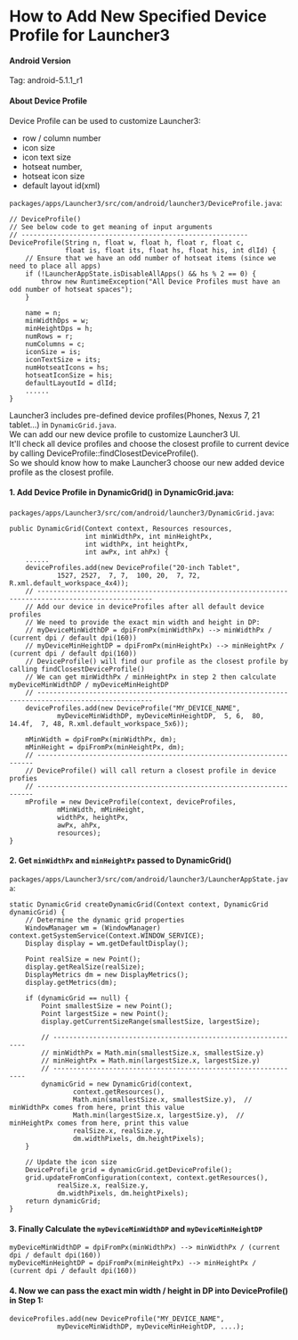 
# How to Add New Specified Device Profile for Launcher3

#### Android Version
Tag: android-5.1.1_r1

#### About Device Profile

Device Profile can be used to customize Launcher3:

 * row / column number
 * icon size
 * icon text size
 * hotseat number,
 * hotseat icon size
 * default layout id(xml) 

`packages/apps/Launcher3/src/com/android/launcher3/DeviceProfile.java`:

    // DeviceProfile()
    // See below code to get meaning of input arguments
    // ---------------------------------------------------------
    DeviceProfile(String n, float w, float h, float r, float c,
                  float is, float its, float hs, float his, int dlId) {
        // Ensure that we have an odd number of hotseat items (since we need to place all apps)
        if (!LauncherAppState.isDisableAllApps() && hs % 2 == 0) {
            throw new RuntimeException("All Device Profiles must have an odd number of hotseat spaces");
        }

        name = n;
        minWidthDps = w;
        minHeightDps = h;
        numRows = r;
        numColumns = c;
        iconSize = is;
        iconTextSize = its;
        numHotseatIcons = hs;
        hotseatIconSize = his;
        defaultLayoutId = dlId;
        ......
    }

Launcher3 includes pre-defined device profiles(Phones, Nexus 7, 21 tablet...) in `DynamicGrid.java`.  
We can add our new device profile to customize Launcher3 UI.  
It'll check all device profiles and choose the closest profile to current device by calling DeviceProfile::findClosestDeviceProfile().  
So we should know how to make Launcher3 choose our new added device profile as the closest profile.

#### 1. Add Device Profile in DynamicGrid() in DynamicGrid.java:

`packages/apps/Launcher3/src/com/android/launcher3/DynamicGrid.java`:

    public DynamicGrid(Context context, Resources resources,
                       int minWidthPx, int minHeightPx,
                       int widthPx, int heightPx,
                       int awPx, int ahPx) {
        ......
        deviceProfiles.add(new DeviceProfile("20-inch Tablet",
                1527, 2527,  7, 7,  100, 20,  7, 72, R.xml.default_workspace_4x4));
        // ---------------------------------------------------------------------------------------------------
        // Add our device in deviceProfiles after all default device profiles
        // We need to provide the exact min width and height in DP:
        // myDeviceMinWidthDP = dpiFromPx(minWidthPx) --> minWidthPx / (current dpi / default dpi(160))
        // myDeviceMinHeightDP = dpiFromPx(minHeightPx) --> minHeightPx / (current dpi / default dpi(160))
        // DeviceProfile() will find our profile as the closest profile by calling findClosestDeviceProfile()
        // We can get minWidthPx / minHeightPx in step 2 then calculate myDeviceMinWidthDP / myDeviceMinHeightDP
        // ---------------------------------------------------------------------------------------------------
        deviceProfiles.add(new DeviceProfile("MY_DEVICE_NAME",
                myDeviceMinWidthDP, myDeviceMinHeightDP,  5, 6,  80, 14.4f,  7, 48, R.xml.default_workspace_5x6));

        mMinWidth = dpiFromPx(minWidthPx, dm);
        mMinHeight = dpiFromPx(minHeightPx, dm);
        // ---------------------------------------------------------------------
        // DeviceProfile() will call return a closest profile in device profies
        // ---------------------------------------------------------------------
        mProfile = new DeviceProfile(context, deviceProfiles,
                mMinWidth, mMinHeight,
                widthPx, heightPx,
                awPx, ahPx,
                resources);
    }


#### 2. Get `minWidthPx` and `minHeightPx` passed to DynamicGrid()
`packages/apps/Launcher3/src/com/android/launcher3/LauncherAppState.java`:

    static DynamicGrid createDynamicGrid(Context context, DynamicGrid dynamicGrid) {
        // Determine the dynamic grid properties
        WindowManager wm = (WindowManager) context.getSystemService(Context.WINDOW_SERVICE);
        Display display = wm.getDefaultDisplay();

        Point realSize = new Point();
        display.getRealSize(realSize);
        DisplayMetrics dm = new DisplayMetrics();
        display.getMetrics(dm);

        if (dynamicGrid == null) {
            Point smallestSize = new Point();
            Point largestSize = new Point();
            display.getCurrentSizeRange(smallestSize, largestSize);

            // ---------------------------------------------------------------
            // minWidthPx = Math.min(smallestSize.x, smallestSize.y)
            // minHeightPx = Math.min(largestSize.x, largestSize.y)
            // ---------------------------------------------------------------
            dynamicGrid = new DynamicGrid(context,
                    context.getResources(),
                    Math.min(smallestSize.x, smallestSize.y),  // minWidthPx comes from here, print this value
                    Math.min(largestSize.x, largestSize.y),  // minHeightPx comes from here, print this value
                    realSize.x, realSize.y,
                    dm.widthPixels, dm.heightPixels);
        }

        // Update the icon size
        DeviceProfile grid = dynamicGrid.getDeviceProfile();
        grid.updateFromConfiguration(context, context.getResources(),
                realSize.x, realSize.y,
                dm.widthPixels, dm.heightPixels);
        return dynamicGrid;
    }

#### 3. Finally Calculate the `myDeviceMinWidthDP` and `myDeviceMinHeightDP`

    myDeviceMinWidthDP = dpiFromPx(minWidthPx) --> minWidthPx / (current dpi / default dpi(160))
    myDeviceMinHeightDP = dpiFromPx(minHeightPx) --> minHeightPx / (current dpi / default dpi(160))

#### 4. Now we can pass the exact min width / height in DP into DeviceProfile() in Step 1:

    deviceProfiles.add(new DeviceProfile("MY_DEVICE_NAME",
                myDeviceMinWidthDP, myDeviceMinHeightDP, ....);